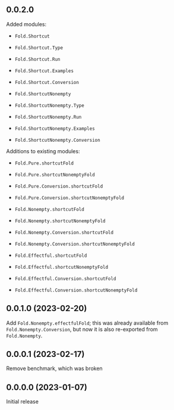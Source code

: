 ## 0.0.2.0

Added modules:

- `Fold.Shortcut`
- `Fold.Shortcut.Type`
- `Fold.Shortcut.Run`
- `Fold.Shortcut.Examples`
- `Fold.Shortcut.Conversion`

- `Fold.ShortcutNonempty`
- `Fold.ShortcutNonempty.Type`
- `Fold.ShortcutNonempty.Run`
- `Fold.ShortcutNonempty.Examples`
- `Fold.ShortcutNonempty.Conversion`

Additions to existing modules:

- `Fold.Pure.shortcutFold`
- `Fold.Pure.shortcutNonemptyFold`
- `Fold.Pure.Conversion.shortcutFold`
- `Fold.Pure.Conversion.shortcutNonemptyFold`

- `Fold.Nonempty.shortcutFold`
- `Fold.Nonempty.shortcutNonemptyFold`
- `Fold.Nonempty.Conversion.shortcutFold`
- `Fold.Nonempty.Conversion.shortcutNonemptyFold`

- `Fold.Effectful.shortcutFold`
- `Fold.Effectful.shortcutNonemptyFold`
- `Fold.Effectful.Conversion.shortcutFold`
- `Fold.Effectful.Conversion.shortcutNonemptyFold`

## 0.0.1.0 (2023-02-20)

Add `Fold.Nonempty.effectfulFold`; this was already available from
`Fold.Nonempty.Conversion`, but now it is also re-exported from `Fold.Nonempty`.

## 0.0.0.1 (2023-02-17)

Remove benchmark, which was broken

## 0.0.0.0 (2023-01-07)

Initial release
